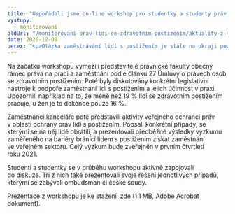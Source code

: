 ```yaml
---
title: "Uspořádali jsme on-line workshop pro studentky a studenty práv o zaměstnávání lidí s postižením"
vystupy:
  - monitorovani
oldUrl: "/monitorovani-prav-lidi-se-zdravotnim-postizenim/aktuality-z-monitorovani/aktuality-z-monitorovani-2020/usporadali-jsme-on-line-workshop-pro-studentky-a-studenty-prav-o-zamestnavani-lidi-s-postiz/"
date: 2020-12-08
perex: "<p>Otázka zaměstnávání lidí s postižením je stále na okraji pozornosti právnické veřejnosti. I proto jsme ve spolupráci s Právnickou fakultou Univerzity Karlovy uspořádali workshop o zaměstnávání lidí s postižením pro budoucí advokáty, soudce či zaměstnance státní správy.</p>"
---
```


<!-- imported from the old website -->

<p>Na začátku workshopu vymezili představitelé právnické fakulty obecný rámec práva na práci a zaměstnání podle článku 27 Úmluvy o právech osob se zdravotním postižením. Poté byly diskutovány konkrétní legislativní nástroje k podpoře zaměstnání lidí s postižením a jejich účinnost v praxi. Upozornili například na to, že méně než 19 % lidí se zdravotním postižením pracuje, u žen je to dokonce pouze 16 %.</p> <p>Zaměstnanci kanceláře poté představili aktivity veřejného ochránci práv v oblasti ochrany práv lidí s postižením. Popsali konkrétní případy, se kterými se na něj lidé obrátili, a prezentovali předběžné výsledky výzkumu zaměřeného na bariéry bránící lidem s postižením získat zaměstnání ve veřejném sektoru. Celý výzkum bude zveřejněn v prvním čtvrtletí roku 2021.</p> <p>Studenti a studentky se v průběhu workshopu aktivně zapojovali do diskuze. Tři z nich také prezentovali svoje řešení jednotlivých případů, kterými se zabývali ombudsman či české soudy.</p> Prezentace z workshopu je ke stažení <a title="Otevření do nového okna" href="/uploads-import/CRPD/Aktuality-prilohy/zamestnavani-lidi-s-postizenim.pdf" target="_blank"> zde</a> (1.1 MB, Adobe Acrobat dokument).
